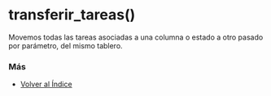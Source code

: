 # transferir_tareas()

Movemos todas las tareas asociadas a una columna o estado a otro pasado por parámetro, del mismo tablero. 

### Más

  * [Volver al Índice](./index.md)
